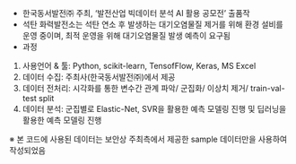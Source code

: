 -	한국동서발전㈜ 주최, ‘발전산업 빅데이터 분석 AI 활용 공모전’ 출품작
-	석탄 화력발전소는 석탄 연소 후 발생하는 대기오염물질 제거를 위해 환경 설비를 운영 중이며, 최적 운영을 위해 대기오염물질 발생 예측이 요구됨
-	과정
   1. 사용언어 & 툴: Python, scikit-learn, TensofFlow, Keras, MS Excel 
   2. 데이터 수집: 주최사(한국동서발전㈜)에서 제공
   3. 데이터 전처리: 시각화를 통한 변수간 관계 파악/ 군집화/ 이상치 제거/ train-val-test split
   4. 데이터 분석: 군집별로 Elastic-Net, SVR을 활용한 예측 모델링 진행 및 딥러닝을 활용한 예측 모델링 진행

※ 본 코드에 사용된 데이터는 보안상 주최측에서 제공한 sample 데이터만을 사용하여 작성되었음
